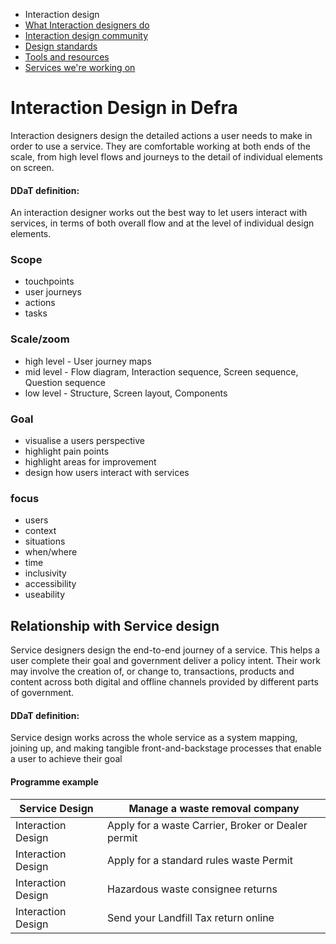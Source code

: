 

<!-- * Interaction design at Defra 
* What interaction designers do 
* Design standards
* Service teams
* Community
* Tools and resources  -->


<!-- Nav -->
* Interaction design
* [What Interaction designers do](/interaction-design.md)
* [Interaction design community](/community.md)
* [Design standards](/standards.md)
* [Tools and resources](/tools-and-resources.md)
* [Services we're working on](/service-teams.md)


# Interaction Design in Defra

Interaction designers design the detailed actions a user needs to make in order to use a service. They are comfortable working at both ends of the scale, from high level flows and journeys to the detail of individual elements on screen. 


#### DDaT definition:

An interaction designer works out the best way to let users interact with services, in terms of both overall flow and at the level of individual design elements.


### Scope

* touchpoints
* user journeys 
* actions
* tasks

### Scale/zoom

* high level - User journey maps
* mid level - Flow diagram, Interaction sequence, Screen sequence, Question sequence
* low level - Structure, Screen layout, Components


### Goal

* visualise a users perspective
* highlight pain points
* highlight areas for improvement
* design how users interact with services

### focus

* users
* context
* situations
* when/where
* time
* inclusivity
* accessibility
* useability

## Relationship with Service design

Service designers design the end-to-end journey of a service. This helps a user complete their goal and government deliver a policy intent. Their work may involve the creation of, or change to, transactions, products and content across both digital and offline channels provided by different parts of government.

#### DDaT definition:

Service design works across the whole service as a system mapping, joining up, and making tangible front-and-backstage processes that enable a user to achieve their goal

#### Programme example

| Service Design | Manage a waste removal company |
| --- | --- |
| Interaction Design | Apply for a waste Carrier, Broker or Dealer permit |
| Interaction Design | Apply for a standard rules waste Permit |
| Interaction Design | Hazardous waste consignee returns |
| Interaction Design | Send your Landfill Tax return online |
